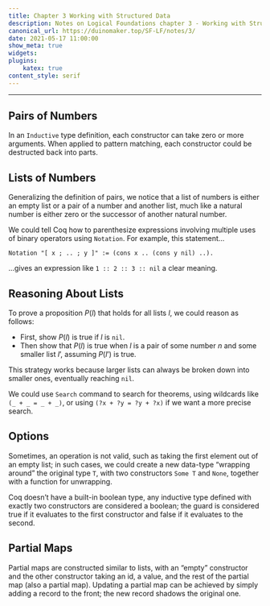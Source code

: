```yaml
---
title: Chapter 3 Working with Structured Data
description: Notes on Logical Foundations chapter 3 - Working with Structured Data
canonical_url: https://duinomaker.top/SF-LF/notes/3/
date: 2021-05-17 11:00:00
show_meta: true
widgets:
plugins:
    katex: true
content_style: serif
---
```


---

## Pairs of Numbers

In an `Inductive` type definition, each constructor can take zero or more arguments. When applied to pattern matching, each constructor could be destructed back into parts.

## Lists of Numbers

Generalizing the definition of pairs, we notice that a list of numbers is either an empty list or a pair of a number and another list, much like a natural number is either zero or the successor of another natural number.

 We could tell Coq how to parenthesize expressions involving multiple uses of binary operators using `Notation`. For example, this statement…

    Notation "[ x ; .. ; y ]" := (cons x .. (cons y nil) ..).

…gives an expression like `1 :: 2 :: 3 :: nil` a clear meaning.

## Reasoning About Lists

To prove a proposition $P(l)$ that holds for all lists $l$, we could reason as follows:

- First, show $P(l)$ is true if $l$ is `nil`.
- Then show that $P(l)$ is true when $l$ is a pair of some number $n$ and some smaller list $l’$, assuming $P(l’)$ is true.

This strategy works because larger lists can always be broken down into smaller ones, eventually reaching `nil`.

We could use `Search` command to search for theorems, using wildcards like `(_ + _ = _ + _)`, or using `(?x + ?y = ?y + ?x)` if we want a more precise search.

## Options

Sometimes, an operation is not valid, such as taking the first element out of an empty list; in such cases, we could create a new data-type “wrapping around” the original type `T`, with two constructors `Some T` and `None`, together with a function for unwrapping.

Coq doesn’t have a built-in boolean type, any inductive type defined with exactly two constructors are considered a boolean; the    guard is considered true if it evaluates to the first constructor and false if it evaluates to the second.

## Partial Maps

Partial maps are constructed similar to lists, with an “empty” constructor and the other constructor taking an id, a value, and the rest of the partial map (also a partial map). Updating a partial map can be achieved by simply adding a record to the front; the new record shadows the original one.